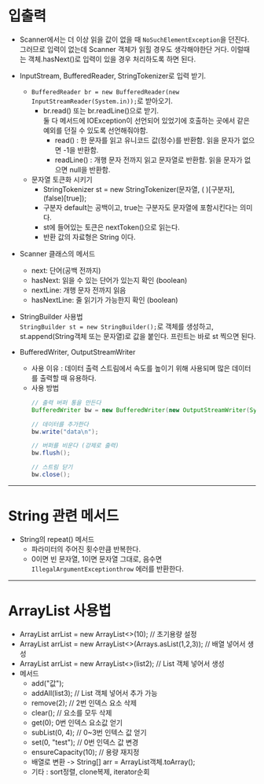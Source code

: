 # 입출력

- Scanner에서는 더 이상 읽을 값이 없을 때 `NoSuchElementException`을 던진다.
그러므로 입력이 없는데 Scanner 객체가 읽힐 경우도 생각해야한단 거다. 
이럴때는 객체.hasNext()로 입력이 있을 경우 처리하도록 하면 된다.


- InputStream, BufferedReader, StringTokenizer로 입력 받기.  
    - `BufferedReader br = new BufferedReader(new InputStreamReader(System.in));`로 받아오기.
      - br.read() 또는 br.readLine()으로 받기.  
        둘 다 메서드에 IOException이 선언되어 있었기에 호출하는 곳에서 같은 예외를 던질 수 있도록 선언해줘야함. 
        - read() : 한 문자를 읽고 유니코드 값(정수)를 반환함. 읽을 문자가 없으면 -1을 반환함. 
        - readLine() : 개행 문자 전까지 읽고 문자열로 반환함. 읽을 문자가 없으면 null을 반환함. 
    - 문자열 토큰화 시키기
      - StringTokenizer st = new StringTokenizer(문자열, ( )[구분자], (false)[true]);
      - 구분자 default는 공백이고, true는 구분자도 문자열에 포함시킨다는 의미다. 
      - st에 들어있는 토큰은 nextToken()으로 읽는다.
      - 반환 값의 자료형은 String 이다.
      

- Scanner 클래스의 메서드
  - next: 단어(공백 전까지)
  - hasNext: 읽을 수 있는 단어가 있는지 확인 (boolean)
  - nextLine: 개행 문자 전까지 읽음
  - hasNextLine: 줄 읽기가 가능한지 확인 (boolean)


- StringBuilder 사용법  
`StringBuilder st = new StringBuilder();`로 객체를 생성하고,
st.append(String객체 또는 문자열)로 값을 붙인다. 프린트는 바로 st 찍으면 된다. 


- BufferedWriter, OutputStreamWriter
  - 사용 이유 : 데이터 출력 스트림에서 속도를 높이기 위해 사용되며 많은 데이터를 출력할 때 유용하다.
  - 사용 방법
    ```java
    // 출력 버퍼 통을 만든다
    BufferedWriter bw = new BufferedWriter(new OutputStreamWriter(System.out));
    
    // 데이터를 추가한다
    bw.write("data\n");
    
    // 버퍼를 비운다 (강제로 출력)
    bw.flush();
    
    // 스트림 닫기
    bw.close();
    ```
    

---


# String 관련 메서드

- String의 repeat() 메서드
  - 파라미터의 주어진 횟수만큼 반복한다.
  - 0이면 빈 문자열, 1이면 문자열 그대로, 음수면 `IllegalArgumentExceptionthrow` 에러를 반환한다. 

    
---


# ArrayList 사용법

- ArrayList<Integer> arrList = new ArrayList<>(10); // 초기용량 설정
- ArrayList<Integer> arrList = new ArrayList<>(Arrays.asList(1,2,3)); // 배열 넣어서 생성
- ArrayList<Integer> arrList = new ArrayList<>(list2); // List 객체 넣어서 생성
- 메서드
  - add("값");
  - addAll(list3); // List 객체 넣어서 추가 가능
  - remove(2); // 2번 인덱스 요소 삭제
  - clear(); // 요소를 모두 삭제
  - get(0); 0번 인덱스 요소값 얻기 
  - subList(0, 4); // 0~3번 인텍스 값 얻기
  - set(0, "test"); // 0번 인덱스 값 변경
  - ensureCapacity(10); // 용량 재지정 
  - 배열로 변환 -> String[] arr = ArrayList객체.toArray();
  - 기타 : sort정렬, clone복제, iterator순회


